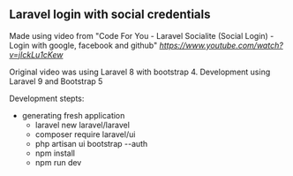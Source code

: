 ## Laravel login with social credentials

Made using video from "Code For You - Laravel Socialite (Social Login) - Login with google, facebook and github"
_https://www.youtube.com/watch?v=jIckLu1cKew_

Original video was using Laravel 8 with bootstrap 4.
Development using Laravel 9 and Bootstrap 5

Development stepts:

- generating fresh application
    - laravel new laravel/laravel
    - composer require laravel/ui 
    - php artisan ui bootstrap --auth
    - npm install
    - npm run dev
